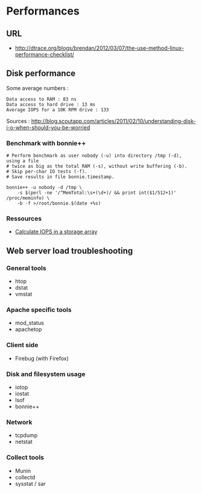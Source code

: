 
# Performances #

## URL ##

- http://dtrace.org/blogs/brendan/2012/03/07/the-use-method-linux-performance-checklist/

## Disk performance ##

Some average numbers :

~~~~~
Data access to RAM : 83 ns
Data access to hard drive : 13 ms
Average IOPS for a 10K RPM drive : 133
~~~~~

Sources : <http://blog.scoutapp.com/articles/2011/02/10/understanding-disk-i-o-when-should-you-be-worried>

### Benchmark with bonnie++ ###

~~~~~
# Perform benchmark as user nobody (-u) into directory /tmp (-d), using a file
# twice as big as the total RAM (-s), without write buffering (-b).
# Skip per-char IO tests (-f).
# Save results in file bonnie.timestamp.

bonnie++ -u nobody -d /tmp \
    -s $(perl -ne '/^MemTotal:\s+(\d+)/ && print int($1/512+1)' /proc/meminfo) \
    -b -f >/root/bonnie.$(date +%s)
~~~~~

### Ressources ###

- [Calculate IOPS in a storage array](http://www.techrepublic.com/blog/datacenter/calculate-iops-in-a-storage-array/2182)

## Web server load troubleshooting  ##

### General tools ###

- htop
- dstat
- vmstat

### Apache specific tools ###

- mod_status
- apachetop

### Client side ###

- Firebug (with Firefox)

### Disk and filesystem usage ###

- iotop
- iostat
- lsof
- bonnie++

### Network ###

- tcpdump
- netstat

### Collect tools ###

- Munin
- collectd
- sysstat / sar

